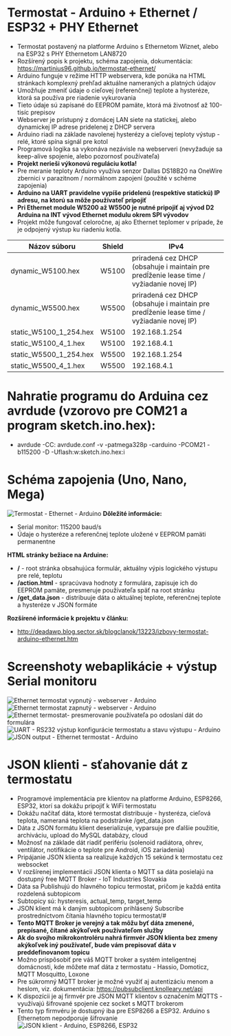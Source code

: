 # Termostat - Arduino + Ethernet  / ESP32 + PHY Ethernet
* Termostat postavený na platforme Arduino s Ethernetom Wiznet, alebo na ESP32 s PHY Ethernetom LAN8720
* Rozšírený popis k projektu, schéma zapojenia, dokumentácia: https://martinius96.github.io/termostat-ethernet/
* Arduino funguje v režime HTTP webservera, kde ponúka na HTML stránkach komplexný prehľad aktuálne nameraných a platných údajov
* Umožňuje zmeniť údaje o cieľovej (referenčnej) teplote a hysteréze, ktorá sa používa pre riadenie vykurovania
* Tieto údaje sú zapísané do EEPROM pamäte, ktorá má životnosť až 100-tisíc prepisov
* Webserver je prístupný z domácej LAN siete na statickej, alebo dynamickej IP adrese pridelenej z DHCP servera
* Arduino riadi na základe navolenej hysterézy a cieľovej teploty výstup - relé, ktoré spína signál pre kotol
* Programová logika sa vykonáva nezávisle na webserveri (nevyžaduje sa keep-alive spojenie, alebo pozornosť používateľa)
* **Projekt nerieši výkonovú reguláciu kotla!**
* Pre meranie teploty Arduino využíva senzor Dallas DS18B20 na OneWire zbernici v parazitnom / normálnom zapojení (použité v schéme zapojenia)
* **Arduino na UART pravidelne vypíše pridelenú (respektíve statickú) IP adresu, na ktorú sa môže používateľ pripojiť**
* **Pri Ethernet module W5200 až W5500 je nutné pripojiť aj vývod D2 Arduina na INT vývod Ethernet modulu okrem SPI vývodov** 
* Projekt môže fungovať celoročne, aj ako Ethernet teplomer v prípade, že je odpojený výstup ku riadeniu kotla.

| Názov súboru        | Shield           | IPv4           |
| ------------- |:-------------:| ------------- |
| dynamic_W5100.hex     | W5100 | priradená cez DHCP (obsahuje i maintain pre predĺženie lease time / vyžiadanie novej IP) |
| dynamic_W5500.hex      | W5500      | priradená cez DHCP (obsahuje i maintain pre predĺženie lease time / vyžiadanie novej IP) |
| static_W5100_1_254.hex | W5100      | 192.168.1.254 |
| static_W5100_4_1.hex | W5100      | 192.168.4.1 |
| static_W5500_1_254.hex | W5500      | 192.168.1.254 |
| static_W5500_4_1.hex | W5500      | 192.168.4.1 |
# Nahratie programu do Arduina cez avrdude (vzorovo pre COM21 a program sketch.ino.hex):
* avrdude -CC: avrdude.conf -v -patmega328p -carduino -PCOM21 -b115200 -D -Uflash:w:sketch.ino.hex:i
# Schéma zapojenia (Uno, Nano, Mega)
![Termostat - Ethernet - Arduino](https://i.imgur.com/GgJrAOj.png)
**Dôležité informácie:**
* Serial monitor: 115200 baud/s
* Údaje o hysteréze a referenčnej teplote uložené v EEPROM pamäti permanentne

**HTML stránky bežiace na Arduine:**
* **/** - root stránka obsahujúca formulár, aktuálny výpis logického výstupu pre relé, teplotu
* **/action.html** - spracúvava hodnoty z formulára, zapisuje ich do EEPROM pamäte, presmeruje používateľa späť na root stránku
* **/get_data.json** - distribuuje dáta o aktuálnej teplote, referenčnej teplote a hysteréze v JSON formáte

**Rozšírené informácie k projektu v článku:**
* http://deadawp.blog.sector.sk/blogclanok/13223/izbovy-termostat-arduino-ethernet.htm

# Screenshoty webaplikácie + výstup Serial monitoru
![Ethernet termostat vypnutý - webserver - Arduino](https://i.imgur.com/9EOOqlW.png)
![Ethernet termostat zapnutý - webserver - Arduino](https://i.imgur.com/bnm7EAj.png)
![Ethernet termostat- presmerovanie používateľa po odoslaní dát do formulára](https://i.imgur.com/k9J9DFG.png)
![UART - RS232 výstup konfigurácie termostatu a stavu výstupu - Arduino](https://i.imgur.com/DAL1iCe.png)
![JSON output - Ethernet termostat - Arduino](https://chiptron.cz/images/articles/IzbovyTermostat/json.jpg)

# JSON klienti - sťahovanie dát z termostatu
* Programové implementácia pre klientov na platforme Arduino, ESP8266, ESP32, ktorí sa dokážu pripojiť k WiFi termostatu
* Dokážu načítať dáta, ktoré termostat distribuuje - hysteréza, cieľová teplota, nameraná teplota na podstránke /get_data.json
* Dáta z JSON formátu klient deserializuje, vyparsuje pre ďalšie použitie, archiváciu, upload do MySQL databázy, cloud
* Možnosť na základe dát riadiť perifériu (solenoid radiátora, ohrev, ventilátor, notifikácie o teplote pre Android, iOS zariadenia)
* Pripájanie JSON klienta sa realizuje každých 15 sekúnd k termostatu cez websocket
* V rozšírenej implementácii JSON klienta o MQTT sa dáta posielajú na dostupný free MQTT Broker - IoT Industries Slovakia
* Dáta sa Publishujú do hlavného topicu termostat, pričom je každá entita rozdelená subtopicom
* Subtopicy sú: hysteresis, actual_temp, target_temp
* JSON klient má k daným subtopicom prihlásený Subscribe prostredníctvom čítania hlavného topicu termostat/#
* **Tento MQTT Broker je verejný a tak môžu byť dáta zmenené, prepísané, čítané akýkoľvek používateľom služby**
* **Ak do svojho mikrokontroléru nahrá firmvér JSON klienta bez zmeny akýkoľvek iný používateľ, bude vám prepisovať dáta v preddefinovanom topicu**
* Možno prispôsobiť pre váš MQTT broker a systém inteligentnej domácnosti, kde môžete mať dáta z termostatu - Hassio, Domoticz, MQTT Mosquitto, Loxone
* Pre súkromný MQTT broker je možné využiť aj autentizáciu menom a heslom, viz. dokumentácia: https://pubsubclient.knolleary.net/api
* K dispozícii je aj firmvér pre JSON MQTT klientov s označením MQTTS - využívajú šifrované spojenie cez socket s MQTT brokerom
* Tento typ firmvéru je dostupný iba pre ESP8266 a ESP32. Arduino s Ethernetom nepodporuje šifrovanie
![JSON klient - Arduino, ESP8266, ESP32](https://i.imgur.com/UEnHDb2.png)

